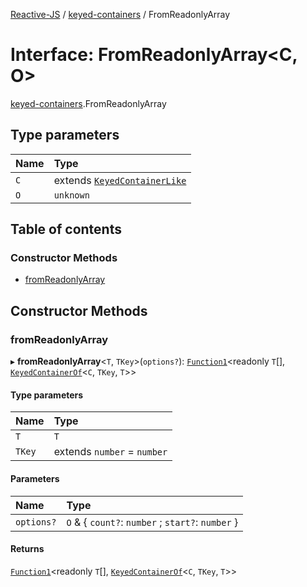 [Reactive-JS](../README.md) / [keyed-containers](../modules/keyed_containers.md) / FromReadonlyArray

# Interface: FromReadonlyArray<C, O\>

[keyed-containers](../modules/keyed_containers.md).FromReadonlyArray

## Type parameters

| Name | Type |
| :------ | :------ |
| `C` | extends [`KeyedContainerLike`](keyed_containers.KeyedContainerLike.md) |
| `O` | `unknown` |

## Table of contents

### Constructor Methods

- [fromReadonlyArray](keyed_containers.FromReadonlyArray.md#fromreadonlyarray)

## Constructor Methods

### fromReadonlyArray

▸ **fromReadonlyArray**<`T`, `TKey`\>(`options?`): [`Function1`](../modules/functions.md#function1)<readonly `T`[], [`KeyedContainerOf`](../modules/keyed_containers.md#keyedcontainerof)<`C`, `TKey`, `T`\>\>

#### Type parameters

| Name | Type |
| :------ | :------ |
| `T` | `T` |
| `TKey` | extends `number` = `number` |

#### Parameters

| Name | Type |
| :------ | :------ |
| `options?` | `O` & { `count?`: `number` ; `start?`: `number`  } |

#### Returns

[`Function1`](../modules/functions.md#function1)<readonly `T`[], [`KeyedContainerOf`](../modules/keyed_containers.md#keyedcontainerof)<`C`, `TKey`, `T`\>\>

